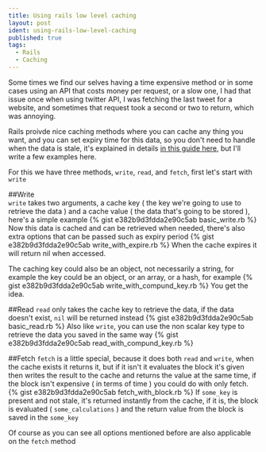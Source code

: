 ```yaml
---
title: Using rails low level caching
layout: post
ident: using-rails-low-level-caching
published: true
tags:
  - Rails
  - Caching
---
```

Some times we find our selves having a time expensive method or in some cases
using an API that costs money per request, or a slow one, I had that issue once
when using twitter API, I was fetching the last tweet for a website, and
sometimes that request took a second or two to return, which was annoying.
<!-- more -->
Rails proivde nice caching methods where you can cache any thing you want, and
you can set expiry time for this data, so you don't need to handle when the data
is stale, it's explained in details [in this guide
here][rails-low-level-caching-url], but I'll write a few examples here.

For this we have three methods, `write`, `read`, and `fetch`, first let's start
with `write`

##Write  
`write` takes two arguments, a cache key ( the key we're going to use to
retrieve the data ) and a cache value ( the data that's going to be stored ),
here's a simple example
{% gist e382b9d3fdda2e90c5ab basic_write.rb %}
Now this data is cached and can be retrieved when needed, there's also extra
options that can be passed such as expiry period
{% gist e382b9d3fdda2e90c5ab write_with_expire.rb %}
When the cache expires it will return nil when accessed.

The caching key could also be an object, not necessarily a string, for example
the key could be an object, or an array, or a hash, for example
{% gist e382b9d3fdda2e90c5ab write_with_compund_key.rb %}
You get the idea.

##Read
`read` only takes the cache key to retrieve the data, if the data doesn't exist,
`nil` will be returned instead
{% gist e382b9d3fdda2e90c5ab basic_read.rb %}
Also like `write`, you can use the non scalar key type to retrieve the data you
saved in the same way
{% gist e382b9d3fdda2e90c5ab read_with_compund_key.rb %}

##Fetch
`fetch` is a little special, because it does both `read` and `write`, when the
cache exists it returns it, but if it isn't it evaluates the block it's given
then writes the result to the cache and returns the value at the same time, if
the block isn't expensive ( in terms of time ) you could do with only fetch.
{% gist e382b9d3fdda2e90c5ab fetch_with_block.rb %}
If `some_key` is present and not stale, it's returned instantly from the cache,
if it is, the block is evaluated ( `some_calculations` ) and the return value
from the block is saved in the `some_key`

Of course as you can see all options mentioned before are also applicable on the
`fetch` method

[rails-low-level-caching-url]: http://guides.rubyonrails.org/caching_with_rails.html#low-level-caching
